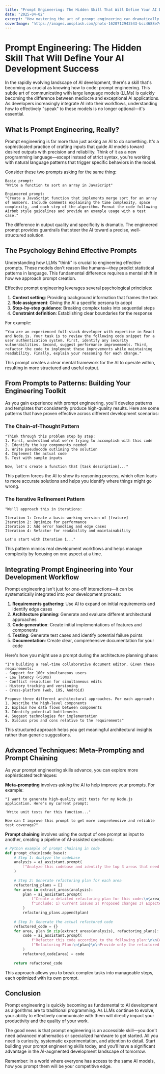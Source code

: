 ```yaml
---
title: "Prompt Engineering: The Hidden Skill That Will Define Your AI Development Success"
date: "2025-04-02"
excerpt: "How mastering the art of prompt engineering can dramatically improve your AI development workflow and unlock capabilities you never knew existed in today"
coverImage: "https://images.unsplash.com/photo-1620712943543-bcc4688e7485"
---
```


# Prompt Engineering: The Hidden Skill That Will Define Your AI Development Success

In the rapidly evolving landscape of AI development, there's a skill that's becoming as crucial as knowing how to code: prompt engineering. This subtle art of communicating with large language models (LLMs) is quickly becoming the difference between mediocre and exceptional AI applications. As developers increasingly integrate AI into their workflows, understanding how to effectively "speak" to these models is no longer optional—it's essential.

## What Is Prompt Engineering, Really?

Prompt engineering is far more than just asking an AI to do something. It's a sophisticated practice of crafting inputs that guide AI models toward desired outputs with precision and reliability. Think of it as a new programming language—except instead of strict syntax, you're working with natural language patterns that trigger specific behaviors in the model.

Consider these two prompts asking for the same thing:

```
Basic prompt:
"Write a function to sort an array in JavaScript"

Engineered prompt:
"Create a JavaScript function that implements merge sort for an array of numbers. Include comments explaining the time complexity, space complexity, and each step of the algorithm. Format the code following Airbnb style guidelines and provide an example usage with a test case."
```

The difference in output quality and specificity is dramatic. The engineered prompt provides guardrails that steer the AI toward a precise, well-structured solution.

## The Psychology Behind Effective Prompts

Understanding how LLMs "think" is crucial to engineering effective prompts. These models don't reason like humans—they predict statistical patterns in language. This fundamental difference requires a mental shift in how we approach prompt creation.

Effective prompt engineering leverages several psychological principles:

1. **Context setting**: Providing background information that frames the task
2. **Role assignment**: Giving the AI a specific persona to adopt
3. **Step-by-step guidance**: Breaking complex tasks into sequential steps
4. **Constraint definition**: Establishing clear boundaries for the response

For example:

```
"You are an experienced full-stack developer with expertise in React and Node.js. Your task is to review the following code snippet for a user authentication system. First, identify any security vulnerabilities. Second, suggest performance improvements. Third, refactor the code to implement these improvements while maintaining readability. Finally, explain your reasoning for each change."
```

This prompt creates a clear mental framework for the AI to operate within, resulting in more structured and useful output.

## From Prompts to Patterns: Building Your Engineering Toolkit

As you gain experience with prompt engineering, you'll develop patterns and templates that consistently produce high-quality results. Here are some patterns that have proven effective across different development scenarios:

### The Chain-of-Thought Pattern

```
"Think through this problem step by step:
1. First, understand what we're trying to accomplish with this code
2. Identify the key components needed
3. Write pseudocode outlining the solution
4. Implement the actual code
5. Test with sample inputs

Now, let's create a function that [task description]..."
```

This pattern forces the AI to show its reasoning process, which often leads to more accurate solutions and helps you identify where things might go wrong.

### The Iterative Refinement Pattern

```
"We'll approach this in iterations:

Iteration 1: Create a basic working version of [feature]
Iteration 2: Optimize for performance
Iteration 3: Add error handling and edge cases
Iteration 4: Refactor for readability and maintainability

Let's start with Iteration 1..."
```

This pattern mimics real development workflows and helps manage complexity by focusing on one aspect at a time.

## Integrating Prompt Engineering into Your Development Workflow

Prompt engineering isn't just for one-off interactions—it can be systematically integrated into your development process:

1. **Requirements gathering**: Use AI to expand on initial requirements and identify edge cases
2. **Architecture planning**: Generate and evaluate different architectural approaches
3. **Code generation**: Create initial implementations of features and components
4. **Testing**: Generate test cases and identify potential failure points
5. **Documentation**: Create clear, comprehensive documentation for your code

Here's how you might use a prompt during the architecture planning phase:

```
"I'm building a real-time collaborative document editor. Given these requirements:
- Support for 100+ simultaneous users
- Low latency (<50ms)
- Conflict resolution for simultaneous edits
- History tracking and versioning
- Cross-platform (web, iOS, Android)

Propose three different architectural approaches. For each approach:
1. Describe the high-level components
2. Explain how data flows between components
3. Identify potential bottlenecks
4. Suggest technologies for implementation
5. Discuss pros and cons relative to the requirements"
```

This structured approach helps you get meaningful architectural insights rather than generic suggestions.

## Advanced Techniques: Meta-Prompting and Prompt Chaining

As your prompt engineering skills advance, you can explore more sophisticated techniques:

**Meta-prompting** involves asking the AI to help improve your prompts. For example:

```
"I want to generate high-quality unit tests for my Node.js application. Here's my current prompt:

'Write unit tests for this function...'

How can I improve this prompt to get more comprehensive and reliable test coverage?"
```

**Prompt chaining** involves using the output of one prompt as input to another, creating a pipeline of AI-assisted operations:

```python
# Python example of prompt chaining in code
def prompt_chain(code_base):
    # Step 1: Analyze the codebase
    analysis = ai_assistant.prompt(
        f"Analyze this codebase and identify the top 3 areas that need refactoring:\n{code_base}"
    )
    
    # Step 2: Generate refactoring plan for each area
    refactoring_plans = []
    for area in extract_areas(analysis):
        plan = ai_assistant.prompt(
            f"Create a detailed refactoring plan for this code:\n{area}\n\n"
            f"Include: 1) Current issues 2) Proposed changes 3) Expected benefits"
        )
        refactoring_plans.append(plan)
    
    # Step 3: Generate the actual refactored code
    refactored_code = {}
    for area, plan in zip(extract_areas(analysis), refactoring_plans):
        code = ai_assistant.prompt(
            f"Refactor this code according to the following plan:\n\nCode:\n{area}\n\n"
            f"Refactoring Plan:\n{plan}\n\nProvide only the refactored code."
        )
        refactored_code[area] = code
    
    return refactored_code
```

This approach allows you to break complex tasks into manageable steps, each optimized with its own prompt.

## Conclusion

Prompt engineering is quickly becoming as fundamental to AI development as algorithms are to traditional programming. As LLMs continue to evolve, your ability to effectively communicate with them will directly impact your productivity and the quality of your work.

The good news is that prompt engineering is an accessible skill—you don't need advanced mathematics or specialized hardware to get started. All you need is curiosity, systematic experimentation, and attention to detail. Start building your prompt engineering skills today, and you'll have a significant advantage in the AI-augmented development landscape of tomorrow.

Remember: in a world where everyone has access to the same AI models, how you prompt them will be your competitive edge.

